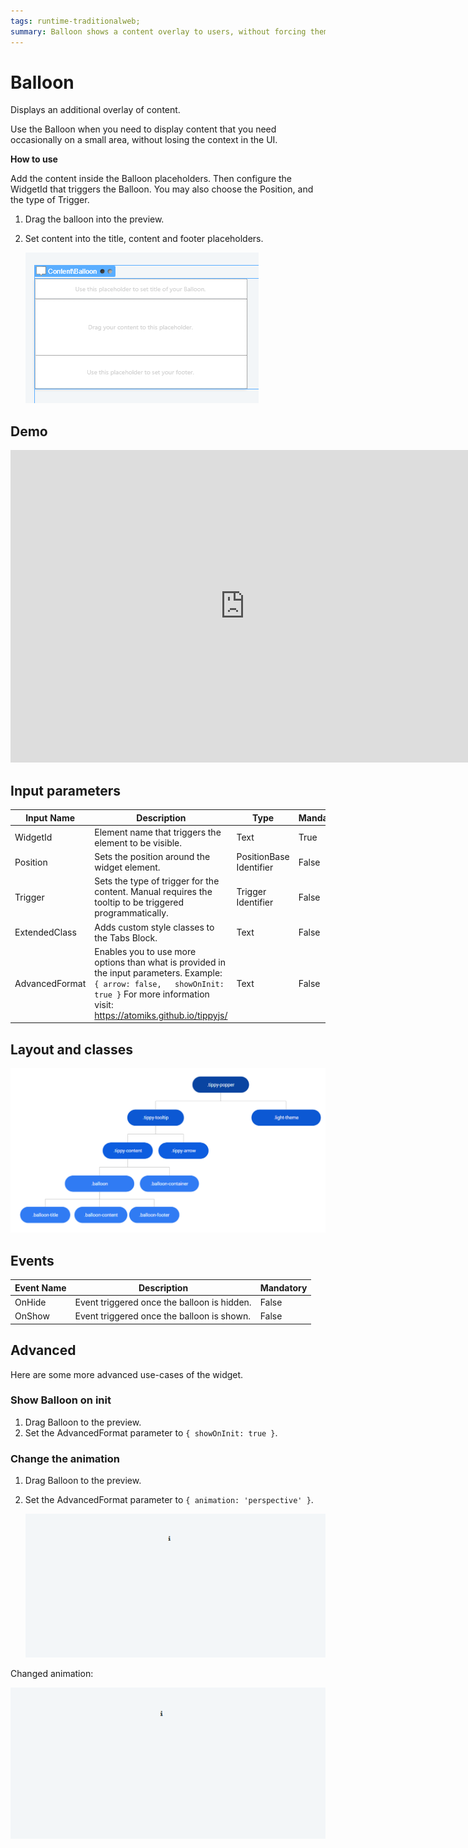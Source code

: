```yaml
---
tags: runtime-traditionalweb; 
summary: Balloon shows a content overlay to users, without forcing them to lose the UI context.
---
```


# Balloon

Displays an additional overlay of content.

Use the Balloon when you need to display content that you need occasionally on a small area, without losing the context in the UI.

**How to use**

Add the content inside the Balloon placeholders. Then configure the WidgetId that triggers the Balloon. You may also choose the Position, and the type of Trigger.

1. Drag the balloon into the preview.
1. Set content into the title, content and footer placeholders.

    ![](<images/balloon-image-1.png>)


## Demo

<iframe width="750" height="500" src="https://www.youtube.com/embed/FYTapAjZPj8" frameborder="0" allow="accelerometer; autoplay; encrypted-media; gyroscope; picture-in-picture" allowfullscreen="allowfullscreen"></iframe>

## Input parameters

| **Input Name** |  **Description** |  **Type** | **Mandatory** | **Default Value** |
|---|---|---|---|---|
| WidgetId | Element name that triggers the element to be visible. | Text | True | none |
| Position |  Sets the position around the widget element. | PositionBase Identifier | False | Entities.PositionBase.Bottom |
| Trigger |  Sets the type of trigger for the content. Manual requires the tooltip to be triggered programmatically. | Trigger Identifier | False | Entities.Trigger.Hover |
| ExtendedClass  |  Adds custom style classes to the Tabs Block. |  Text | False | none |
| AdvancedFormat  |  Enables you to use more options than what is provided in the input parameters. Example: `{ arrow: false,   showOnInit: true }` For more information visit: https://atomiks.github.io/tippyjs/ |  Text | False | none |

## Layout and classes

![](<images/balloon-image-2.png>)

## Events

| **Event Name** |  **Description** |  **Mandatory**  |
| ---|---|--- |  
| OnHide | Event triggered once the balloon is hidden.  |  False  |
| OnShow | Event triggered once the balloon is shown.  |  False  |

## Advanced

Here are some more advanced use-cases of the widget.

### Show Balloon on init

1. Drag Balloon to the preview.
1. Set the AdvancedFormat parameter to `{ showOnInit: true }`.

### Change the animation

1. Drag Balloon to the preview.
1. Set the AdvancedFormat parameter to `{ animation: 'perspective' }`.

    ![](<images/balloon-gif-1.gif>)

Changed animation:

![](<images/balloon-gif-2.gif>)
